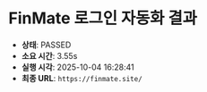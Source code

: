 # FinMate 로그인 자동화 결과

- **상태**: PASSED
- **소요 시간**: 3.55s
- **실행 시각**: 2025-10-04 16:28:41
- **최종 URL**: `https://finmate.site/`
